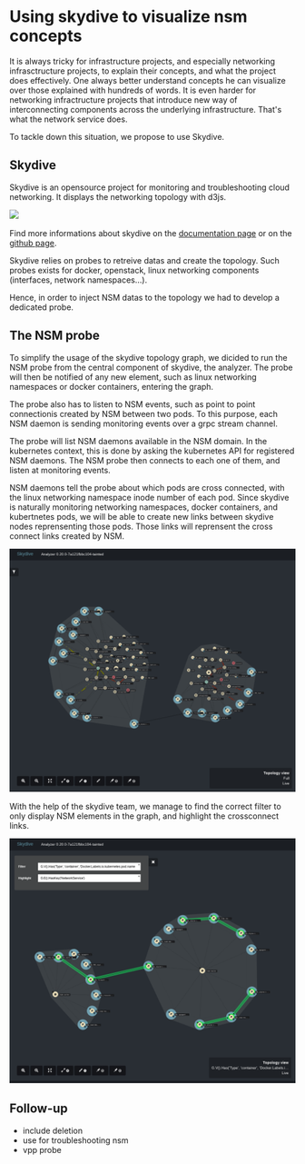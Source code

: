 # Using skydive to visualize nsm concepts

It is always tricky for infrastructure projects, and especially networking infrasctructure projects, to explain their concepts, and what the project does effectively.
One always better understand concepts he can visualize over those explained with hundreds of words.
It is even harder for networking infractructure projects that introduce new way of interconnecting components across the underlying infrastructure. That's what the network service does.

To tackle down this situation, we propose to use Skydive.

## Skydive

Skydive is an opensource project for monitoring and troubleshooting cloud networking. It displays the networking topology with d3js.

![](https://github.com/skydive-project/skydive.network/raw/images/overview.gif)

Find more informations about skydive on the [documentation page](http://skydive.network/documentation/) or on the [github page](https://github.com/skydive-project/skydive).

Skydive relies on probes to retreive datas and create the topology. Such probes exists for docker, openstack, linux networking components (interfaces, network namespaces...).

Hence, in order to inject NSM datas to the topology we had to develop a dedicated probe.

## The NSM probe

To simplify the usage of the skydive topology graph, we dicided to run the NSM probe from the central component of skydive, the analyzer. The probe will then be notified of any new element, such as linux networking namespaces or docker containers, entering the graph.

The probe also has to listen to NSM events, such as point to point connectionis created by NSM between two pods. To this purpose, each NSM daemon is sending monitoring events over a grpc stream channel.

The probe will list NSM daemons available in the NSM domain. In the kubernetes context, this is done by asking the kubernetes API for registered NSM daemons. The NSM probe then connects to each one of them, and listen at monitoring events.

NSM daemons tell the probe about which pods are cross connected, with the linux networking namespace inode number of each pod. Since skydive is naturally monitoring networking namespaces, docker containers, and kubertnetes pods, we will be able to create new links between skydive nodes reprensenting those pods. Those links will reprensent the cross connect links created by NSM.

![](../../static/img/skydive-all.png)

With the help of the skydive team, we manage to find the correct filter to only display NSM elements in the graph, and highlight the crossconnect links.

![](../../static/img/skydive-nsm.png)

## Follow-up

- include deletion
- use for troubleshooting nsm
- vpp probe
